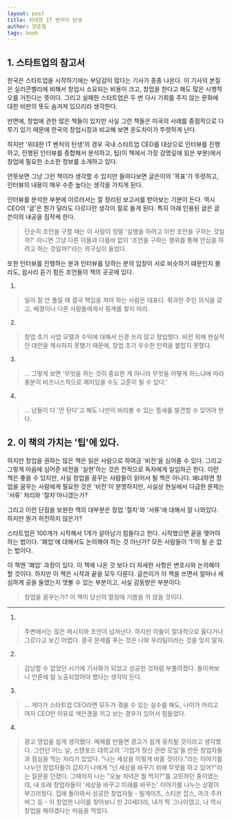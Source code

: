 ```yaml
---
layout: post
title: 위대한 IT 벤처의 탄생
author: 양준철
tags: book
---
```


## 1. 스타트업의 참고서

한국은 스타트업을 시작하기에는 부담감이 많다는 기사가 종종 나온다. 이 기사의 본질은 실리콘벨리에 비해서 창업시 소요되는 비용이 크고, 창업을 한다고 해도 많은 시행착오를 거친다는 뜻이다. 그리고 실패한 스타트업은 두 번 다시 기회를 주지 않는 문화에 대한 비판의 뜻도 숨겨져 있으리라 생각한다.

반면에, 창업에 관한 많은 책들이 있지만 사실 그런 책들은 미국의 사례를 중점적으로 다루기 있기 때문에 한국의 창업시장과 비교해 보면 온도차이가 뚜렷하게 난다.

하지만 '위대한 IT 벤처의 탄생'의 경우 국내 스타트업 CEO를 대상으로 인터뷰를 진행하고, 진행된 인터뷰를 종합해서 분석하고, 팁(이 책에서 가장 감명깊에 읽은 부분)에서 창업에 필요한 소소한 정보를 소개하고 있다. 

언뜻보면 그냥 그런 책이라 생각할 수 있지만 들여다보면 글쓴이의 '목표'가 뚜렷하고, 인터뷰의 내용이 매우 수준 높다는 생각을 가지게 된다. 

인터뷰를 분석한 부분에 이르러서는 잘 정리된 보고서를 받아보는 기분이 든다. 역시 CEO의 '글'은 뭔가 달라도 다르다란 생각이 절로 들게 된다. 특히 아래 인용된 글은 글쓴이의 내공을 짐작케 한다.

> 단순히 조언을 구할 때는 이 사람이 정말 '실행을 하려고 이런 조언을 구하는 것일까?' 아니면 그냥 다른 이들과 다를바 없이 '조언을 구하는 행위를 통해 안심을 하려고 하는 것일까?'라는 의구심이 들었다.

또한 인터뷰를 진행하는 분과 인터뷰를 당하는 분의 입장이 서로 비슷하기 떄문인지 몰라도, 쉽사리 듣기 힘든 조언들이 책의 곳곳에 있다. 

1. 
> 일이 잘 안 풀릴 때 결국 책임을 져야 하는 사람은 대표다. 확과한 주인 의식을 갖고, 배경이나 다른 사람들에게서 핑계를 찾지 마라.

2. 
> 창업 초기 사업 모델과 수익에 대해서 신경 쓰지 않고 창업했다. 비전 외에 현실적인 대안을 제사하지 못했기 때문에, 창업 초기 우수한 인력을 붙잡지 못했다.

3. 
> ... 그렇게 보면 '무엇을 하는 것이 중요한 게 아니라 무엇을 어떻게 하느냐에 따라 충분히 비즈니스적으로 재미있을 수도 교훈이 될 수 있다.'

4. 
> ... 남들이 다 '안 된다'고 해도 나만이 바라볼 수 있는 틈새를 발견할 수 있어야 한다.

## 2. 이 책의 가치는 '팁'에 있다.

하지만 창업을 권하는 많은 책은 읽은 사람으로 하여금 '비전'을 심어줄 수 있다. 그리고 그렇게 마음에 심어준 비전을 '실현'하는 것은 전적으로 독자에게 일임하곤 한다. 이런 책은 좋을 수 있지만, 사실 창업을 꿈꾸는 사람들이 읽어서 될 책은 아니다. 왜냐하면 창업을 꿈꾸는 사람에게 필요한 것은 '비전'이 분명하지만, 사실상 현실에서 다급한 문제는 '서류' 처리와 '절차'아니겠는가?

그리고 이런 단점을 보완한 책의 대부분은 창업 '절차'와 '서류'에 대해서 잘 나와있다. 하지만 뭔가 허전하지 않은가?

스타트업은 100개가 시작해서 1개가 살아남기 힘들다고 한다. 시작했으면 끝을 맺어야 하는 법이다. '폐업'에 대해서도 논의해야 하는 것 아닌가? 모든 사람들이  '1'이 될 순 없는 법이다.

이 책엔 '폐업' 과정이 있다. 이 책에 나온 것 보다 더 자세한 사항은 변호사와 논의해야 할 것이다. 하지만 이 책은 시작과 끝을 모두 다룬다. 글쓴이가 이 책을 쓰면서 얼마나 세심하게 공을 들였는지 엿볼 수 있는 부분이고, 사실 감동받은 부분이다. 

> 창업을 꿈꾸는가? 이 책이 당신의 열정에 기름을 끼 얹을 것이다.

- - -

1. 
> 주변에서는 많은 메시지와 조언이 넘쳐난다. 하지만 이들이 절대적으로 옳다거나 그르다고 보긴 어렵다. 결국 문제를 푸는 것은 나와 우리팀이라는 것을 잊지 말자.

2. 
> 감당할 수 없었던 시기에 기사화가 되었고 성공한 것처럼 부풀려졌다. 돌이켜보니 언론에 덜 노출되었어야 했다는 생각이 든다.

3. 
> ... 게다가 스타트업 CEO라면 모두가 겪을 수 있는 실수를 해도, 나이가 어리고 여자 CEO란 이유로 색안경을 끼고 보는 경우가 있어서 힘들었다.

4. 
> 광고 영업을 쉽게 생각했다. 매체를 만들면 광고가 쉽게 유치될 것이라고 생각했다. 그런던 어느 날, 스탠포드 대학교의 '기업가 정신 관련 모임'을 만든 창업자들과 점심을 먹는 자리가 있었다. "나는 세상을 이렇게 바꿀 것이다."라는 이야기를 나누던 창업자들이 갑자기 나에게 "넌 세상을 바꾸기 위해 무엇을 하고 있어?"라는 질문을 던졌다. 그때까지 나는 "오늘 저녁은 뭘 먹지?"를 고민하던 중이였는데, 내 또래 창업자들이 '세상을 바꾸고 미래를 바꾸는' 이야기를 나누는 상황이 부끄러웠다. 집에 돌아와서 성공한 창업자들 - 빌게이츠, 스티븐 잡스, 마크 주커버그 등 - 이 창업한 나이를 찾아보니 만 20세더라, 내가 딱 그나이였고, 나 역시 창업을 해야겠다는 마음을 먹었다.

